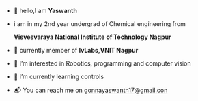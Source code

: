 - 👋 hello,I am **Yaswanth**
- i am in my 2nd year undergrad of Chemical engineering from 
  
  **Visvesvaraya National Institute of Technology Nagpur**
- :robot: currently member of **IvLabs,VNIT Nagpur**
- 👀 I’m interested in Robotics, programming and computer vision 

- :mechanical_arm: I’m currently learning controls
- :mailbox_with_mail: You can reach me on gonnayaswanth17@gmail.con

<!---
yaswanth1701/yaswanth1701 is a ✨ special ✨ repository because its `README.md` (this file) appears on your GitHub profile.
You can click the Preview link to take a look at your changes.
--->
